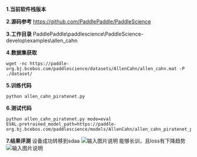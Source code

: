  **1.当前软件栈版本** 


 **2.源码参考** 
https://github.com/PaddlePaddle/PaddleScience

 **3.工作目录** 
PaddlePaddle\paddlescience\PaddleScience-develop\examples\allen_cahn

 **4.数据集获取** 

```
wget -nc https://paddle-org.bj.bcebos.com/paddlescience/datasets/AllenCahn/allen_cahn.mat -P ./dataset/
```

 **5.训练代码** 

```
python allen_cahn_piratenet.py
```
 **6.测试代码** 

```
python allen_cahn_piratenet.py mode=eval EVAL.pretrained_model_path=https://paddle-org.bj.bcebos.com/paddlescience/models/AllenCahn/allen_cahn_piratenet_pretrained.pdparams
```
 **7.结果评测** 
设备成功转移到sdaa
![输入图片说明](https://foruda.gitee.com/images/1738899112998438859/9987f292_12173785.png "0e678ffe81ca8da6fe54f4001f76873.png")
能够长训，且loss有下降趋势
![输入图片说明](https://foruda.gitee.com/images/1738899199602776309/92b52b20_12173785.png "1e30f313257ac7557f8e653f7b130bf.png")
